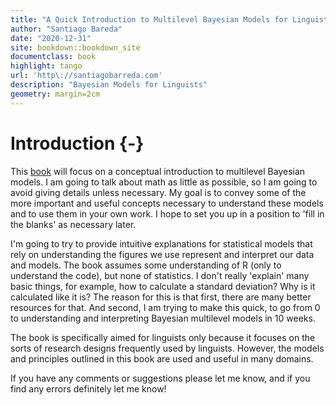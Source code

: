 ```yaml
--- 
title: "A Quick Introduction to Multilevel Bayesian Models for Linguistic Researchers"
author: "Santiago Bareda"
date: "2020-12-31"
site: bookdown::bookdown_site
documentclass: book
highlight: tango
url: 'http\://santiagobarreda.com'
description: "Bayesian Models for Linguists"
geometry: margin=2cm
---
```


# Introduction {-}

This [book](https://youtu.be/RS49gJ2eKrY?t=107) will focus on a conceptual introduction to multilevel Bayesian models. I am going to talk about math as little as possible, so I am going to avoid giving details unless necessary. My goal is to convey some of the more important and useful concepts necessary to understand these models and to use them in your own work. I hope to set you up in a position to 'fill in the blanks' as necessary later. 

I'm going to try to provide intuitive explanations for statistical models that rely on understanding the figures we use represent and interpret our data and models. The book assumes some understanding of R (only to understand the code), but none of statistics. I don't really 'explain' many basic things, for example, how to calculate a standard deviation? Why is it calculated like it is? The reason for this is that first, there are many better resources for that. And second, I am trying to make this quick, to go from 0 to understanding and interpreting Bayesian multilevel models in 10 weeks.

The book is specifically aimed for linguists only because it focuses on the sorts of research designs frequently used by linguists. However, the models and principles outlined in this book are used and useful in many domains. 

If you have any comments or suggestions please let me know, and if you find any errors definitely let me know!


